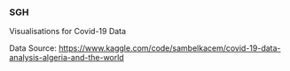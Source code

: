 ### SGH
Visualisations for Covid-19 Data

Data Source: https://www.kaggle.com/code/sambelkacem/covid-19-data-analysis-algeria-and-the-world
